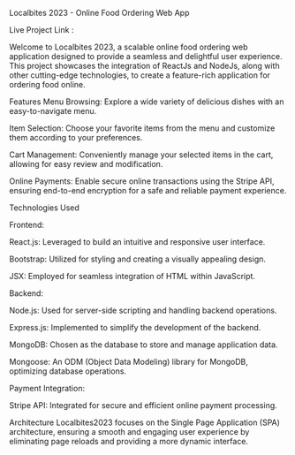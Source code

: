 Localbites 2023 - Online Food Ordering Web App

Live Project Link : 

Welcome to Localbites 2023, a scalable online food ordering web application designed to provide a seamless and delightful user experience. This project showcases the integration of ReactJs and NodeJs, along with other cutting-edge technologies, to create a feature-rich application for ordering food online.

Features
Menu Browsing: Explore a wide variety of delicious dishes with an easy-to-navigate menu.

Item Selection: Choose your favorite items from the menu and customize them according to your preferences.

Cart Management: Conveniently manage your selected items in the cart, allowing for easy review and modification.

Online Payments: Enable secure online transactions using the Stripe API, ensuring end-to-end encryption for a safe and reliable payment experience.

Technologies Used

Frontend:

React.js: Leveraged to build an intuitive and responsive user interface.

Bootstrap: Utilized for styling and creating a visually appealing design.

JSX: Employed for seamless integration of HTML within JavaScript.

Backend:            

Node.js: Used for server-side scripting and handling backend operations.

Express.js: Implemented to simplify the development of the backend.

MongoDB: Chosen as the database to store and manage application data.

Mongoose: An ODM (Object Data Modeling) library for MongoDB, optimizing database operations.

Payment Integration:

Stripe API: Integrated for secure and efficient online payment processing.

Architecture
Localbites2023 focuses on the Single Page Application (SPA) architecture, ensuring a smooth and engaging user experience by eliminating page reloads and providing a more dynamic interface.


